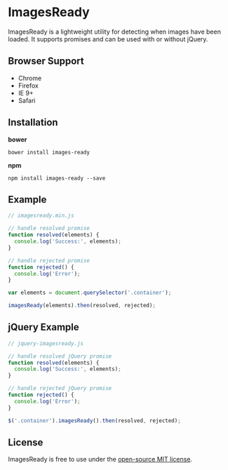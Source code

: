 # ImagesReady
ImagesReady is a lightweight utility for detecting when images have been loaded. It supports promises and can be used with or without jQuery.

## Browser Support
- Chrome 
- Firefox 
- IE 9+ 
- Safari

## Installation
**bower**
```
bower install images-ready
```
**npm**
```
npm install images-ready --save
```

## Example
```javascript
// imagesready.min.js

// handle resolved promise
function resolved(elements) {
  console.log('Success:', elements);
}

// handle rejected promise
function rejected() {
  console.log('Error');
}

var elements = document.querySelector('.container');

imagesReady(elements).then(resolved, rejected);
```

## jQuery Example
```javascript
// jquery-imagesready.js

// handle resolved jQuery promise
function resolved(elements) {
  console.log('Success:', elements);
}

// handle rejected jQuery promise
function rejected() {
  console.log('Error');
}

$('.container').imagesReady().then(resolved, rejected);
```

## License
ImagesReady is free to use under the [open-source MIT license](https://github.com/r-park/images-ready/blob/master/LICENSE).
